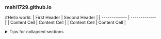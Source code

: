 ### mahi1729.github.io

#Hello world.
| First Header  | Second Header | 
| ------------- | ------------- |
| Content Cell  | Content Cell  | 
| Content Cell  | Content Cell  | 

<details>

<summary>Tips for collapsed sections</summary>

### You can add a header

You can add text within a collapsed section. 

You can add an image or a code block, too.

```ruby
   puts "Hello World"
```

</details>
